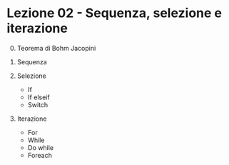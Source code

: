 # Lezione 02 - Sequenza, selezione e iterazione

00. Teorema di Bohm Jacopini

01. Sequenza

02. Selezione
    - If
    - If elseif
    - Switch

03. Iterazione
    - For
    - While
    - Do while
    - Foreach

